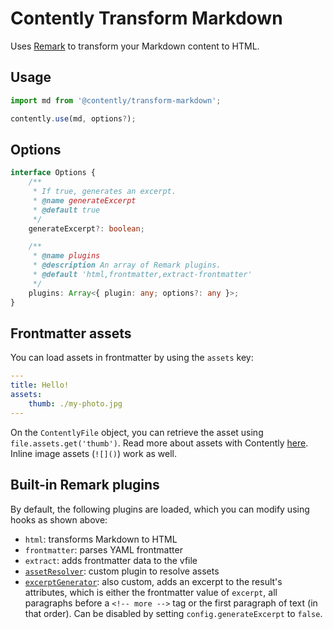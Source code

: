 # Contently Transform Markdown

Uses [Remark](https://github.com/remarkjs/remark) to transform your Markdown content to HTML.

## Usage

```ts
import md from '@contently/transform-markdown';

contently.use(md, options?);
```

## Options

```ts
interface Options {
	/**
	 * If true, generates an excerpt.
	 * @name generateExcerpt
	 * @default true
	 */
	generateExcerpt?: boolean;

	/**
	 * @name plugins
	 * @description An array of Remark plugins.
	 * @default 'html,frontmatter,extract-frontmatter'
	 */
	plugins: Array<{ plugin: any; options?: any }>;
}
```

## Frontmatter assets

You can load assets in frontmatter by using the `assets` key:

```yaml
---
title: Hello!
assets:
	thumb: ./my-photo.jpg
---
```

On the `ContentlyFile` object, you can retrieve the asset using `file.assets.get('thumb')`. Read more about assets with Contently [here](https://github.com/krmax44/contently/tree/main/packages/contently#assets). Inline image assets (`![]()`) work as well.

## Built-in Remark plugins

By default, the following plugins are loaded, which you can modify using hooks as shown above:

- `html`: transforms Markdown to HTML
- `frontmatter`: parses YAML frontmatter
- `extract`: adds frontmatter data to the vfile
- [`assetResolver`](https://github.com/krmax44/contently/blob/main/packages/transform-markdown/src/plugins/assetResolver.ts): custom plugin to resolve assets
- [`excerptGenerator`](https://github.com/krmax44/contently/blob/main/packages/transform-markdown/src/excerptGenerator.ts): also custom, adds an excerpt to the result's attributes, which is either the frontmatter value of `excerpt`, all paragraphs before a `<!-- more -->` tag or the first paragraph of text (in that order). Can be disabled by setting `config.generateExcerpt` to `false`.
